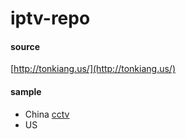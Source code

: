 # iptv-repo

#### source
[http://tonkiang.us/](http://tonkiang.us/)


#### sample
- China
    [cctv](china/cctv.m3u)
- US
